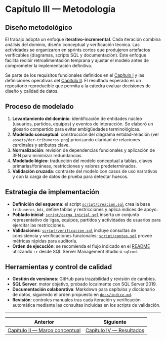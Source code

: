 # Capítulo III — Metodología

## Diseño metodológico
El trabajo adopta un enfoque **iterativo-incremental**. Cada iteración combina análisis del dominio, diseño conceptual y verificación técnica. Las actividades se organizaron en sprints cortos que produjeron artefactos verificables (diagramas, scripts SQL y documentación). Este enfoque facilita recibir retroalimentación temprana y ajustar el modelo antes de comprometer la implementación definitiva.

Se parte de los requisitos funcionales definidos en el [Capítulo I](capitulo-1-introduccion.md#definición-del-problema) y las definiciones operativas del [Capítulo II](capitulo-2-marco-conceptual.md). El resultado esperado es un repositorio reproducible que permita a la cátedra evaluar decisiones de diseño y calidad de datos.

## Proceso de modelado
1. **Levantamiento del dominio**: identificación de entidades núcleo (usuarios, partidos, equipos) y eventos de interacción. Se elaboró un glosario compartido para evitar ambigüedades terminológicas.
2. **Modelado conceptual**: construcción del diagrama entidad-relación (ver `assets/der-tribuneros.png`) priorizando claridad de relaciones cardinales y atributos clave.
3. **Normalización**: revisión de dependencias funcionales y aplicación de 3FN para minimizar redundancias.
4. **Modelado lógico**: traducción del modelo conceptual a tablas, claves primarias/foráneas, restricciones y valores predeterminados.
5. **Validación cruzada**: contraste del modelo con casos de uso narrativos y con la carga de datos de prueba para detectar huecos.

## Estrategia de implementación
- **Definición del esquema**: el script [`script/creacion.sql`](../script/creacion.sql) crea la base `tribuneros_bdi`, define tablas y restricciones y aplica índices de apoyo.
- **Poblado inicial**: [`script/carga_inicial.sql`](../script/carga_inicial.sql) inserta un conjunto representativo de ligas, equipos, partidos y actividades de usuarios para ejercitar las restricciones.
- **Validaciones**: [`script/verificacion.sql`](../script/verificacion.sql) incluye consultas de consistencia y verificaciones funcionales; [`script/conteo.sql`](../script/conteo.sql) provee métricas rápidas para auditoría.
- **Orden de ejecución**: se recomienda el flujo indicado en el [README](../README.md#cómo-ejecutar-los-scripts) utilizando `:r` desde SQL Server Management Studio o `sqlcmd`.

## Herramientas y control de calidad
- **Gestión de versiones**: GitHub para trazabilidad y revisión de cambios.
- **SQL Server**: motor objetivo, probado localmente con SQL Server 2019.
- **Documentación colaborativa**: Markdown para capítulos y diccionario de datos, siguiendo el orden propuesto en [`docs/indice.md`](indice.md).
- **Revisión**: controles manuales tras cada iteración y verificación automática mediante las consultas incluidas en los scripts de validación.


---

|  Anterior | Siguiente  |
| --- | --- |
| [Capítulo II — Marco conceptual](capitulo-2-marco-conceptual.md) | [Capítulo IV — Resultados](capitulo-4-resultados.md) |
